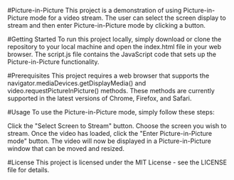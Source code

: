 #Picture-in-Picture 
This project is a demonstration of using Picture-in-Picture mode for a video stream. The user can select the screen display to stream and then enter Picture-in-Picture mode by clicking a button.

#Getting Started
To run this project locally, simply download or clone the repository to your local machine and open the index.html file in your web browser. The script.js file contains the JavaScript code that sets up the Picture-in-Picture functionality.

#Prerequisites
This project requires a web browser that supports the navigator.mediaDevices.getDisplayMedia() and video.requestPictureInPicture() methods. These methods are currently supported in the latest versions of Chrome, Firefox, and Safari.

#Usage
To use the Picture-in-Picture mode, simply follow these steps:

Click the "Select Screen to Stream" button.
Choose the screen you wish to stream.
Once the video has loaded, click the "Enter Picture-in-Picture mode" button.
The video will now be displayed in a Picture-in-Picture window that can be moved and resized.

#License
This project is licensed under the MIT License - see the LICENSE file for details.
